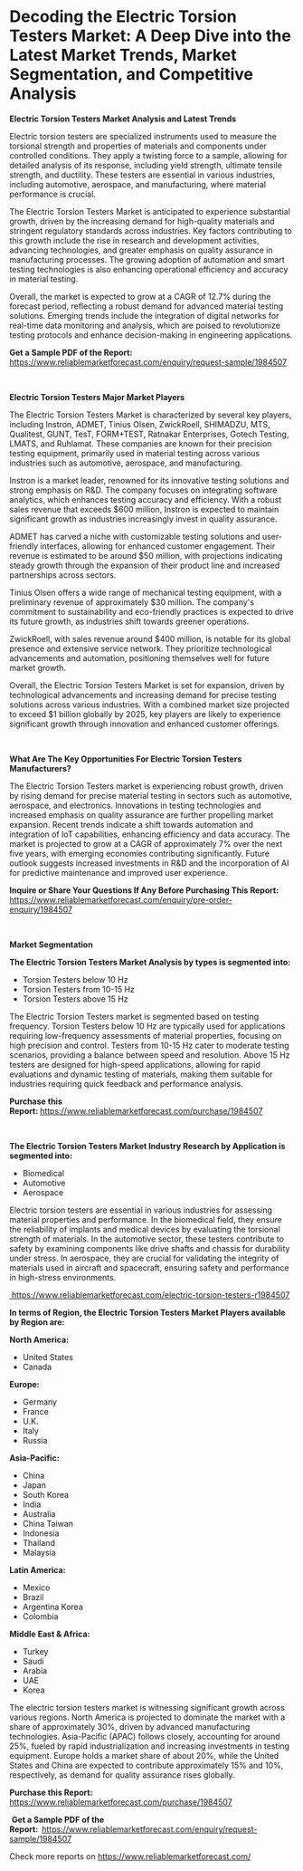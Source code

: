 <p><h1>Decoding the Electric Torsion Testers Market: A Deep Dive into the Latest Market Trends, Market Segmentation, and Competitive Analysis</h1></p><p><strong>Electric Torsion Testers Market Analysis and Latest Trends</strong></p>
<p><p>Electric torsion testers are specialized instruments used to measure the torsional strength and properties of materials and components under controlled conditions. They apply a twisting force to a sample, allowing for detailed analysis of its response, including yield strength, ultimate tensile strength, and ductility. These testers are essential in various industries, including automotive, aerospace, and manufacturing, where material performance is crucial.</p><p>The Electric Torsion Testers Market is anticipated to experience substantial growth, driven by the increasing demand for high-quality materials and stringent regulatory standards across industries. Key factors contributing to this growth include the rise in research and development activities, advancing technologies, and greater emphasis on quality assurance in manufacturing processes. The growing adoption of automation and smart testing technologies is also enhancing operational efficiency and accuracy in material testing.</p><p>Overall, the market is expected to grow at a CAGR of 12.7% during the forecast period, reflecting a robust demand for advanced material testing solutions. Emerging trends include the integration of digital networks for real-time data monitoring and analysis, which are poised to revolutionize testing protocols and enhance decision-making in engineering applications.</p></p>
<p><strong>Get a Sample PDF of the Report:&nbsp;</strong> <a href="https://www.reliablemarketforecast.com/enquiry/request-sample/1984507?utm_campaign=2288&utm_medium=2&utm_source=Github&utm_content=ia&utm_term=02032025&utm_id=electric-torsion-testers">https://www.reliablemarketforecast.com/enquiry/request-sample/1984507</a></p>
<p>&nbsp;</p>
<p><strong>Electric Torsion Testers Major Market Players</strong></p>
<p><p>The Electric Torsion Testers Market is characterized by several key players, including Instron, ADMET, Tinius Olsen, ZwickRoell, SHIMADZU, MTS, Qualitest, GUNT, TesT, FORM+TEST, Ratnakar Enterprises, Gotech Testing, LMATS, and Ruhlamat. These companies are known for their precision testing equipment, primarily used in material testing across various industries such as automotive, aerospace, and manufacturing.</p><p>Instron is a market leader, renowned for its innovative testing solutions and strong emphasis on R&D. The company focuses on integrating software analytics, which enhances testing accuracy and efficiency. With a robust sales revenue that exceeds $600 million, Instron is expected to maintain significant growth as industries increasingly invest in quality assurance.</p><p>ADMET has carved a niche with customizable testing solutions and user-friendly interfaces, allowing for enhanced customer engagement. Their revenue is estimated to be around $50 million, with projections indicating steady growth through the expansion of their product line and increased partnerships across sectors.</p><p>Tinius Olsen offers a wide range of mechanical testing equipment, with a preliminary revenue of approximately $30 million. The company's commitment to sustainability and eco-friendly practices is expected to drive its future growth, as industries shift towards greener operations.</p><p>ZwickRoell, with sales revenue around $400 million, is notable for its global presence and extensive service network. They prioritize technological advancements and automation, positioning themselves well for future market growth.</p><p>Overall, the Electric Torsion Testers Market is set for expansion, driven by technological advancements and increasing demand for precise testing solutions across various industries. With a combined market size projected to exceed $1 billion globally by 2025, key players are likely to experience significant growth through innovation and enhanced customer offerings.</p></p>
<p>&nbsp;</p>
<p><strong>What Are The Key Opportunities For Electric Torsion Testers Manufacturers?</strong></p>
<p><p>The Electric Torsion Testers market is experiencing robust growth, driven by rising demand for precise material testing in sectors such as automotive, aerospace, and electronics. Innovations in testing technologies and increased emphasis on quality assurance are further propelling market expansion. Recent trends indicate a shift towards automation and integration of IoT capabilities, enhancing efficiency and data accuracy. The market is projected to grow at a CAGR of approximately 7% over the next five years, with emerging economies contributing significantly. Future outlook suggests increased investments in R&D and the incorporation of AI for predictive maintenance and improved user experience.</p></p>
<p><strong>Inquire or Share Your Questions If Any Before Purchasing This Report:</strong> <a href="https://www.reliablemarketforecast.com/enquiry/pre-order-enquiry/1984507?utm_campaign=2288&utm_medium=2&utm_source=Github&utm_content=ia&utm_term=02032025&utm_id=electric-torsion-testers">https://www.reliablemarketforecast.com/enquiry/pre-order-enquiry/1984507</a></p>
<p>&nbsp;</p>
<p><strong>Market Segmentation</strong></p>
<p><strong>The Electric Torsion Testers Market Analysis by types is segmented into:</strong></p>
<p><ul><li>Torsion Testers below 10 Hz</li><li>Torsion Testers from 10-15 Hz</li><li>Torsion Testers above 15 Hz</li></ul></p>
<p><p>The Electric Torsion Testers market is segmented based on testing frequency. Torsion Testers below 10 Hz are typically used for applications requiring low-frequency assessments of material properties, focusing on high precision and control. Testers from 10-15 Hz cater to moderate testing scenarios, providing a balance between speed and resolution. Above 15 Hz testers are designed for high-speed applications, allowing for rapid evaluations and dynamic testing of materials, making them suitable for industries requiring quick feedback and performance analysis.</p></p>
<p><strong>Purchase this Report:&nbsp;</strong><a href="https://www.reliablemarketforecast.com/purchase/1984507?utm_campaign=2288&utm_medium=2&utm_source=Github&utm_content=ia&utm_term=02032025&utm_id=electric-torsion-testers">https://www.reliablemarketforecast.com/purchase/1984507</a></p>
<p>&nbsp;</p>
<p><strong>The Electric Torsion Testers Market Industry Research by Application is segmented into:</strong></p>
<p><ul><li>Biomedical</li><li>Automotive</li><li>Aerospace</li></ul></p>
<p><p>Electric torsion testers are essential in various industries for assessing material properties and performance. In the biomedical field, they ensure the reliability of implants and medical devices by evaluating the torsional strength of materials. In the automotive sector, these testers contribute to safety by examining components like drive shafts and chassis for durability under stress. In aerospace, they are crucial for validating the integrity of materials used in aircraft and spacecraft, ensuring safety and performance in high-stress environments.</p></p>
<p><a href="https://www.reliablemarketforecast.com/electric-torsion-testers-r1984507?utm_campaign=2288&utm_medium=2&utm_source=Github&utm_content=ia&utm_term=02032025&utm_id=electric-torsion-testers">&nbsp;https://www.reliablemarketforecast.com/electric-torsion-testers-r1984507</a></p>
<p><strong>In terms of Region, the Electric Torsion Testers Market Players available by Region are:</strong></p>
<p>
    <p> <strong> North America: </strong>
        <ul>
            <li>United States</li>
            <li>Canada</li>
        </ul>
        </p> 
    <p> <strong> Europe: </strong>
        <ul>
            <li>Germany</li>
            <li>France</li>
            <li>U.K.</li>
            <li>Italy</li>
            <li>Russia</li>
        </ul>
        </p> 
    <p> <strong> Asia-Pacific: </strong>
        <ul>
            <li>China</li>
            <li>Japan</li>
            <li>South Korea</li>
            <li>India</li>
            <li>Australia</li>
            <li>China Taiwan</li>
            <li>Indonesia</li>
            <li>Thailand</li>
            <li>Malaysia</li>
        </ul>
        </p> 
    <p> <strong> Latin America: </strong>
        <ul>
            <li>Mexico</li>
            <li>Brazil</li>
            <li>Argentina Korea</li>
            <li>Colombia</li>
        </ul>
        </p> 
    <p> <strong> Middle East & Africa: </strong>
        <ul>
            <li>Turkey</li>
            <li>Saudi</li>
            <li>Arabia</li>
            <li>UAE</li>
            <li>Korea</li>
        </ul>
    </p>
    </p>
<p><p>The electric torsion testers market is witnessing significant growth across various regions. North America is projected to dominate the market with a share of approximately 30%, driven by advanced manufacturing technologies. Asia-Pacific (APAC) follows closely, accounting for around 25%, fueled by rapid industrialization and increasing investments in testing equipment. Europe holds a market share of about 20%, while the United States and China are expected to contribute approximately 15% and 10%, respectively, as demand for quality assurance rises globally.</p></p>
<p><strong>Purchase this Report: </strong><a href="https://www.reliablemarketforecast.com/purchase/1984507?utm_campaign=2288&utm_medium=2&utm_source=Github&utm_content=ia&utm_term=02032025&utm_id=electric-torsion-testers">https://www.reliablemarketforecast.com/purchase/1984507</a></p>
<p>&nbsp;<strong>Get a Sample PDF of the Report:&nbsp;&nbsp;</strong><a href="https://www.reliablemarketforecast.com/enquiry/request-sample/1984507?utm_campaign=2288&utm_medium=2&utm_source=Github&utm_content=ia&utm_term=02032025&utm_id=electric-torsion-testers">https://www.reliablemarketforecast.com/enquiry/request-sample/1984507</a></p>
<p><strong></strong></p>
<p>Check more reports on <a href="https://www.reliablemarketforecast.com/?utm_campaign=2288&utm_medium=2&utm_source=Github&utm_content=ia&utm_term=02032025&utm_id=electric-torsion-testers">https://www.reliablemarketforecast.com/</a></p>